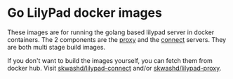 # Go LilyPad docker images

These images are for running the golang based lilypad server in docker containers. The 2 components are the [proxy](proxy/) and the [connect](connect/) servers. They are both multi stage build images.

If you don't want to build the images yourself, you can fetch them from docker hub. Visit [skwashd/lilypad-connect](https://hub.docker.com/r/skwashd/lilypad-connect/) and/or [skwashd/lilypad-proxy](https://hub.docker.com/r/skwashd/lilypad-proxy/).
